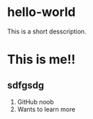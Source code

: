# hello-world
This is a short desscription.
# This is me!!
## sdfgsdg
1. GitHub noob
2. Wants to learn more

